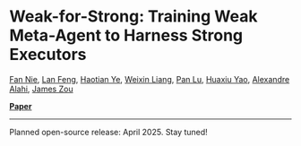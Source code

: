 # Weak-for-Strong: Training Weak Meta-Agent to Harness Strong Executors

[Fan Nie](https://scholar.google.com/citations?user=o2lsU8YAAAAJ&hl=en), [Lan Feng](https://alan-lanfeng.github.io/), [Haotian Ye](https://haotianye.com/), [Weixin Liang](https://ai.stanford.edu/~wxliang/), [Pan Lu](https://lupantech.github.io/), [Huaxiu Yao](https://www.huaxiuyao.io/), [Alexandre Alahi](https://people.epfl.ch/alexandre.alahi?lang=en), [James Zou](https://www.james-zou.com/)

[**Paper**](https://arxiv.org/abs/2504.04785)

---

Planned open-source release: April 2025. Stay tuned!
